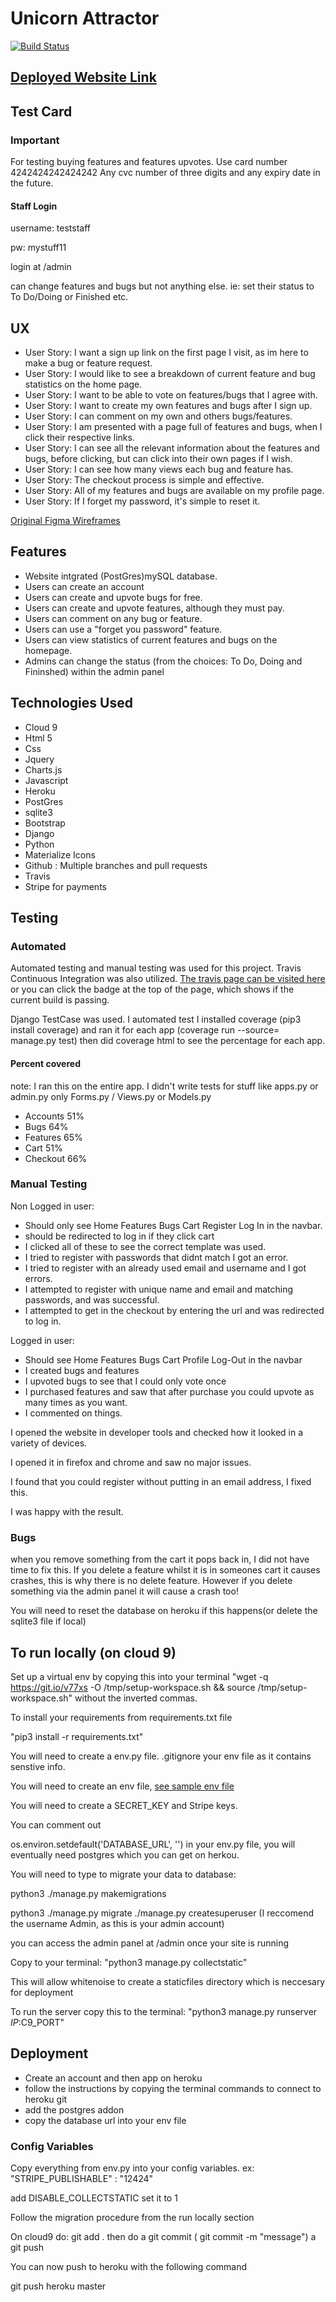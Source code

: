 # Unicorn Attractor
[![Build Status](https://travis-ci.org/dougd94/UnicornAttractor.svg?branch=master)](https://travis-ci.org/dougd94/UnicornAttractor)

## [Deployed Website Link](https://unicorn-attractor-1.herokuapp.com)

##  Test Card
### Important
For testing buying features and features upvotes. 
Use card number 4242424242424242
Any cvc number of three digits 
and any expiry date in the future.

#### Staff Login
username: teststaff

pw: mystuff11

login at /admin

can change features and bugs but not anything else. ie: set their status to To Do/Doing or Finished etc.

## UX

* User Story: I want a sign up link on the first page I visit, as im here to make a bug or feature request.
* User Story: I would like to see a breakdown of current feature and bug statistics on the home page.
* User Story: I want to be able to vote on features/bugs that I agree with.
* User Story: I want to create my own features and bugs after I sign up.
* User Story: I can comment on my own and others bugs/features.
* User Story: I am presented with a page full of features and bugs, when I click their respective links. 
* User Story: I can see all the relevant information about the features and bugs, before clicking, but can click into their own pages if I wish.
* User Story: I can see how many views each bug and feature has.
* User Story: The checkout process is simple and effective.
* User Story: All of my features and bugs are available on my profile page.
* User Story: If I forget my password, it's simple to reset it.


[Original Figma Wireframes](https://www.figma.com/file/0OfvfbikzuhJOm73JBHTw5HA/Untitled?node-id=0%3A1)

## Features

* Website intgrated (PostGres)mySQL database.
* Users can create an account
* Users can create and upvote bugs for free.
* Users can create and upvote features, although they must pay.
* Users can comment on any bug or feature.
* Users can use a "forget you password" feature.
* Users can view statistics of current features and bugs on the homepage.
* Admins can change the status (from the choices: To Do, Doing and Fininshed) within the admin panel

## Technologies Used

* Cloud 9
* Html 5
* Css
* Jquery
* Charts.js
* Javascript
* Heroku
* PostGres
* sqlite3
* Bootstrap
* Django
* Python
* Materialize Icons
* Github : Multiple branches and pull requests
* Travis
* Stripe for payments

## Testing 

### Automated

Automated testing and manual testing was used for this project.
Travis Continuous Integration was also utilized.
[The travis page can be visited here](https://travis-ci.org/dougd94/UnicornAttractor) or you can click the badge at the top of the page, 
which shows if the current build is passing.

Django TestCase was used.
I automated test
I installed  coverage (pip3 install coverage)
and ran it for each app (coverage run --source= manage.py test)
then did coverage html to see the percentage for each app.

#### Percent covered
note: I ran this on the entire app. I didn't write tests for stuff like apps.py or admin.py
only Forms.py / Views.py or Models.py
* Accounts 51%
* Bugs 64%
* Features 65%
* Cart 51%
* Checkout 66%

### Manual Testing
Non Logged in user:
* Should only see Home Features Bugs Cart Register Log In in the navbar.
* should be redirected to log in if they click cart
* I clicked all of these to see the correct template was used.
* I tried to register with passwords that didnt match I got an error.
* I tried to register with an already used email and username and I got errors.
* I attempted to register with unique name and email and matching passwords, and was successful.
* I attempted to get in the checkout by entering the url and was redirected to log in.

Logged in user:
* Should see Home Features Bugs Cart Profile Log-Out in the navbar
* I created bugs and features
* I upvoted bugs to see that I could only vote once
* I purchased features and saw that after purchase you could upvote as many times as you want.
* I commented on things.

I opened the website in developer tools and checked how it looked in a variety of devices.

I opened it in firefox and chrome and saw no major issues.

I found that you could register without putting in an email address, I fixed this.

I was happy with the result.

### Bugs
when you remove something from the cart it pops back in, I did not have time to fix this.
If you delete a feature whilst it is in someones cart it causes crashes, this is why there is no delete feature.
However if you delete something via the admin panel it will cause a crash too!

You will need to reset the database on heroku if this happens(or delete the sqlite3 file if local)

## To run locally (on cloud 9)

Set up a virtual env by copying this into your terminal "wget -q https://git.io/v77xs -O /tmp/setup-workspace.sh && source /tmp/setup-workspace.sh" without the inverted commas.

To install your requirements from requirements.txt file

"pip3 install -r requirements.txt"

You will need to create a env.py file. .gitignore your env file as it contains senstive info.

You will need to create an env file, [see sample env file](../sample_env.py)

You will need to create a SECRET_KEY and Stripe keys.

You can comment out

os.environ.setdefault('DATABASE_URL', '') in your env.py file, you will eventually need postgres which you can get on herkou.

You will need to type to migrate your data to database:

python3 ./manage.py makemigrations

python3 ./manage.py migrate
./manage.py createsuperuser (I reccomend the username Admin, as this is your admin account)

you can access the admin panel at /admin once your site is running


Copy to your terminal: "python3 manage.py collectstatic"

This will allow whitenoise to create a staticfiles directory which is neccesary for deployment

To run the server copy this to the terminal: "python3 manage.py runserver $IP:$C9_PORT"

## Deployment
* Create an account and then app on heroku 
* follow the instructions by copying the terminal commands to connect to heroku git
* add the postgres addon
* copy the database url into your env file

### Config Variables
Copy everything from env.py into your config variables. ex: "STRIPE_PUBLISHABLE" : "12424"

add DISABLE_COLLECTSTATIC set it to 1

Follow the migration procedure from the run locally section

On cloud9 do: git add . then do a git commit ( git commit -m "message") a git push

You can now push to heroku with the following command

git push heroku master